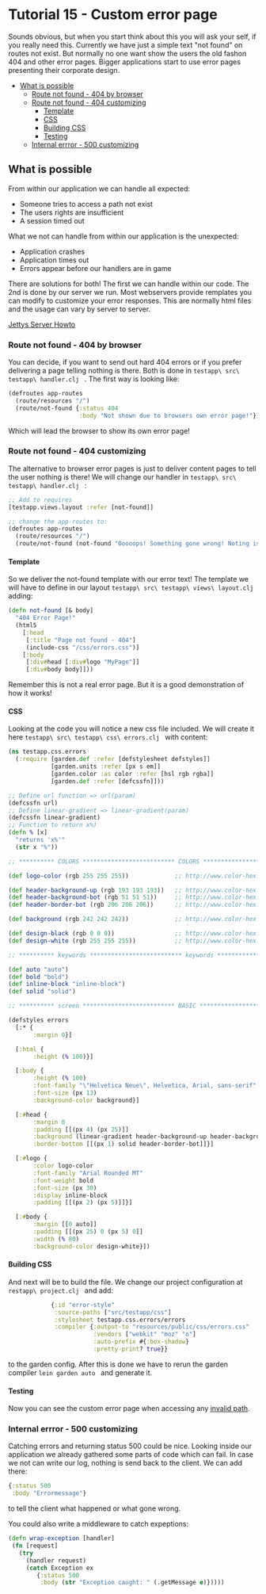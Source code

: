 # Tutorial 15 - Custom error page
Sounds obvious, but when you start think about this you will ask your self, if you really need this.
Currently we have just a simple text "not found" on routes not exist.
But normally no one want show the users the old fashon 404 and other error pages.
Bigger applications start to use error pages presenting their corporate design.

- [What is possible](#what-is-possible)
    - [Route not found - 404 by browser](#route-not-found---404-by-browser)
    - [Route not found - 404 customizing](#route-not-found---404-customizing)
        - [Template](#template)
        - [CSS](#css)
        - [Building CSS](#building-css)
        - [Testing](#testing)
    - [Internal errror - 500 customizing](#internal-errror---500-customizing)

## What is possible
From within our application we can handle all expected:

* Someone tries to access a path not exist
* The users rights are insufficient
* A session timed out

What we not can handle from within our application is the unexpected:

* Application crashes
* Application times out
* Errors appear before our handlers are in game

There are solutions for both! The first we can handle within our code.
The 2nd is done by our server we run. Most webservers provide remplates you can modify to customize your error responses.
This are normally html files and the usage can vary by server to server.

[Jettys Server Howto](https://wiki.eclipse.org/Jetty/Howto/Custom_Error_Pages)

### Route not found - 404 by browser
You can decide, if you want to send out hard 404 errors or if you prefer delivering a page telling nothing is there.
Both is done in `testapp\ src\ testapp\ handler.clj ` .
The first way is looking like:

```clojure
(defroutes app-routes
  (route/resources "/")
  (route/not-found {:status 404
                    :body "Not shown due to browsers own error page!"}))

```

Which will lead the browser to show its own error page!

### Route not found - 404 customizing
The alternative to browser error pages is just to deliver content pages to tell the user nothing is there!
We will change our handler in `testapp\ src\ testapp\ handler.clj ` :

```clojure
;; Add to requires
[testapp.views.layout :refer [not-found]]

;; change the app-routes to:
(defroutes app-routes
  (route/resources "/")
  (route/not-found (not-found "Ooooops! Something gone wrong! Noting is found here!")))

```

#### Template
So we deliver the not-found template with our error text! The template we will have to define in our layout `testapp\ src\ testapp\ views\ layout.clj ` adding:

```clojure
(defn not-found [& body]
  "404 Error Page!"
  (html5
    [:head
     [:title "Page not found - 404"]
     (include-css "/css/errors.css")]
    [:body
     [:div#head [:div#logo "MyPage"]]
     [:div#body body]]))

```

Remember this is not a real error page. But it is a good demonstration of how it works!

#### CSS
Looking at the code you will notice a new css file included. We will create it here `testapp\ src\ testapp\ css\ errors.clj ` with content:

```clojure
(ns testapp.css.errors
  (:require [garden.def :refer [defstylesheet defstyles]]
            [garden.units :refer [px s em]]
            [garden.color :as color :refer [hsl rgb rgba]]
            [garden.def :refer [defcssfn]]))

;; Define url function => url(param)
(defcssfn url)
;; Define linear-gradient => linear-gradient(param)
(defcssfn linear-gradient)
;; Function to return x%)
(defn % [x]
  "returns 'x%'"
  (str x "%"))

;; ********** COLORS ************************** COLORS ******************** COLORS ***********************

(def logo-color (rgb 255 255 255))             ;; http://www.color-hex.com/color/ffffff

(def header-background-up (rgb 193 193 193))   ;; http://www.color-hex.com/color/c1c1c1
(def header-background-bot (rgb 51 51 51))     ;; http://www.color-hex.com/color/333333
(def header-border-bot (rgb 206 206 206))      ;; http://www.color-hex.com/color/cecece

(def background (rgb 242 242 242))             ;; http://www.color-hex.com/color/f2f2f2

(def design-black (rgb 0 0 0))                 ;; http://www.color-hex.com/color/000000
(def design-white (rgb 255 255 255))           ;; http://www.color-hex.com/color/ffffff

;; ********** keywords ************************** keywords ******************** keywords ***********************

(def auto "auto")
(def bold "bold")
(def inline-block "inline-block")
(def solid "solid")

;; ********** screen ************************** BASIC ******************** screen ***********************

(defstyles errors
  [:* {
       :margin 0}]

  [:html {
       :height (% 100)}]

  [:body {
       :height (% 100)
       :font-family "\"Helvetica Neue\", Helvetica, Arial, sans-serif"
       :font-size (px 13)
       :background-color background}]

  [:#head {
       :margin 0
       :padding [[(px 4) (px 25)]]
       :background (linear-gradient header-background-up header-background-bot)
       :border-bottom [[(px 1) solid header-border-bot]]}]

  [:#logo {
       :color logo-color
       :font-family "Arial Rounded MT"
       :font-weight bold
       :font-size (px 30)
       :display inline-block
       :padding [[(px 2) (px 5)]]}]

  [:#body {
       :margin [[0 auto]]
       :padding [[(px 25) 0 (px 5) 0]]
       :width (% 80)
       :background-color design-white}])

```

#### Building CSS
And next will be to build the file. We change our project configuration at `restapp\ project.clj ` and add:

```clojure
            {:id "error-style"
             :source-paths ["src/testapp/css"]
             :stylesheet testapp.css.errors/errors
             :compiler {:output-to "resources/public/css/errors.css"
                        :vendors ["webkit" "moz" "o"]
                        :auto-prefix #{:box-shadow}
                        :pretty-print? true}}

```

to the garden config. After this is done we have to rerun the garden compiler `lein garden auto ` and generate it.

#### Testing
Now you can see the custom error page when accessing any [invalid path](http://localhost:8080/not).


### Internal errror - 500 customizing
Catching errors and returning status 500 could be nice. Looking inside our application we already gathered some parts of code which can fail. In case we not can write our log, nothing is send back to the client.
We can add there:

```clojure
{:status 500
 :body "Errormessage"}

 ```

 to tell the client what happened or what gone wrong.

 You could also write a middleware to catch expeptions:

 ```clojure
 (defn wrap-exception [handler]
  (fn [request]
    (try
      (handler request)
      (catch Exception ex
         {:status 500
          :body (str "Exception caught: " (.getMessage e)}))))

 ```
